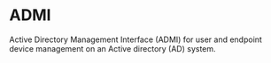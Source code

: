 # ADMI
Active Directory Management Interface (ADMI) for user and endpoint device management on an Active directory (AD) system.
